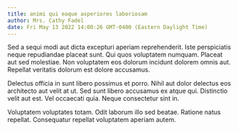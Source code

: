 ```yaml
---
title: animi qui eaque asperiores laboriosam
author: Mrs. Cathy Fadel
date: Fri May 13 2022 14:00:26 GMT-0400 (Eastern Daylight Time)
---
```

Sed a sequi modi aut dicta excepturi aperiam reprehenderit. Iste perspiciatis neque repudiandae placeat sunt. Qui quos voluptatem numquam. Placeat aut sed molestiae. Non voluptatem eos dolorum incidunt dolorem omnis aut. Repellat veritatis dolorum est dolore accusamus.

 Delectus officia in sunt libero possimus et porro. Nihil aut dolor delectus eos architecto aut velit at ut. Sed sunt libero accusamus ex atque qui. Distinctio velit aut est. Vel occaecati quia. Neque consectetur sint in.

 Voluptatem voluptates totam. Odit laborum illo sed beatae. Ratione natus repellat. Consequatur repellat voluptatem aperiam autem.